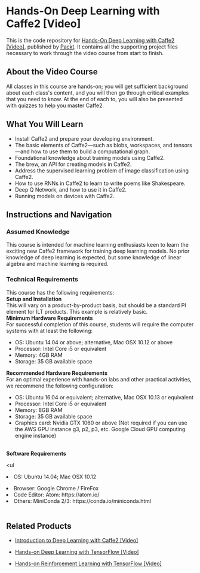 # Hands-On Deep Learning with Caffe2 [Video]
This is the code repository for [Hands-On Deep Learning with Caffe2 [Video]](https://www.packtpub.com/big-data-and-business-intelligence/hands-deep-learning-caffe2-video?utm_source=github&utm_medium=repository&utm_campaign=9781788625814), published by [Packt](https://www.packtpub.com/?utm_source=github). It contains all the supporting project files necessary to work through the video course from start to finish.
## About the Video Course
All classes in this course are hands-on; you will get sufficient background about each class's content, and you will then go through critical examples that you need to know. At the end of each to, you will also be presented with quizzes to help you master Caffe2.

<H2>What You Will Learn</H2>
<DIV class=book-info-will-learn-text>
<UL>
<LI>Install Caffe2 and prepare your developing environment.&nbsp; 
<LI>The basic elements of Caffe2—such as blobs, workspaces, and tensors—and how to use them to build a computational graph. 
<LI>Foundational knowledge about training models using Caffe2. 
<LI>The brew, an API for creating models in Caffe2. 
<LI>Address the supervised learning problem of image classification using Caffe2. 
<LI>How to use RNNs in Caffe2 to learn to write poems like Shakespeare.&nbsp; 
<LI>Deep Q Network, and how to use it in Caffe2. 
<LI>Running models on devices with Caffe2. </LI></UL></DIV>

## Instructions and Navigation
### Assumed Knowledge

This course is intended for machine learning enthusiasts keen to learn the exciting new Caffe2 framework for training deep learning models. No prior knowledge of deep learning is expected, but some knowledge of linear algebra and machine learning is required.
### Technical Requirements
This course has the following requirements:<br/>
<b>Setup and Installation</b><br>
This will vary on a product-by-product basis, but should be a standard PI element for ILT products. This example is relatively basic.
<br>
<b>Minimum Hardware Requirements</b><br>
For successful completion of this course, students will require the computer systems with at least the following:
<ul><li>
OS: Ubuntu 14.04 or above; alternative, Mac OSX 10.12 or above
  </li><li>
Processor: Intel Core i5 or equivalent
</li><li>
Memory: 4GB RAM
</li><li>
Storage: 35 GB available space
</li></ul><b>
Recommended Hardware Requirements</b><br>
For an optimal experience with hands-on labs and other practical activities, we recommend the following configuration:

<ul><li>
OS: Ubuntu 16.04 or equivalent; alternative, Mac OSX 10.13 or equivalent
</li><li>
Processor: Intel Core i5 or equivalent
</li><li>
Memory: 8GB RAM
</li><li>
Storage: 35 GB available space
</li><li>
Graphics card: Nvidia GTX 1060 or above (Not required if you can use the AWS GPU instance g3, p2, p3, etc. Google Cloud GPU computing engine instance)
</li></ul>
<br>
<b>
Software Requirements</b>

<ul<li>
OS: Ubuntu 14.04; Mac OSX 10.12
</li><li>
Browser: Google Chrome / FireFox
</li><li>
Code Editor: Atom: https://atom.io/
</li><li>
Others: MiniConda 2/3: https://conda.io/miniconda.html
</li></ul><br>


## Related Products
* [Introduction to Deep Learning with Caffe2 [Video]](https://www.packtpub.com/big-data-and-business-intelligence/introduction-deep-learning-caffe2-video?utm_source=github&utm_medium=repository&utm_campaign=9781787121225)

* [Hands-on Deep Learning with TensorFlow [Video]](https://www.packtpub.com/big-data-and-business-intelligence/hands-deep-learning-tensorflow-video?utm_source=github&utm_medium=repository&utm_campaign=9781789344752)

* [Hands-on Reinforcement Learning with TensorFlow [Video]](https://www.packtpub.com/application-development/hands-reinforcement-learning-tensorflow-video?utm_source=github&utm_medium=repository&utm_campaign=9781788995368)

